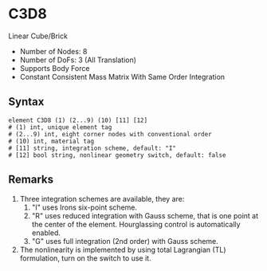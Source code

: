 # C3D8

Linear Cube/Brick

* Number of Nodes: 8
* Number of DoFs: 3 (All Translation)
* Supports Body Force
* Constant Consistent Mass Matrix With Same Order Integration

## Syntax

```
element C3D8 (1) (2...9) (10) [11] [12]
# (1) int, unique element tag
# (2...9) int, eight corner nodes with conventional order
# (10) int, material tag
# [11] string, integration scheme, default: "I"
# [12] bool string, nonlinear geometry switch, default: false
```

## Remarks

1. Three integration schemes are available, they are:
   1. "I" uses Irons six-point scheme.
   2. "R" uses reduced integration with Gauss scheme, that is one point at the center of the element. Hourglassing
      control is automatically enabled.
   3. "G" uses full integration (2nd order) with Gauss scheme.
2. The nonlinearity is implemented by using total Lagrangian (TL) formulation, turn on the switch to use it.
